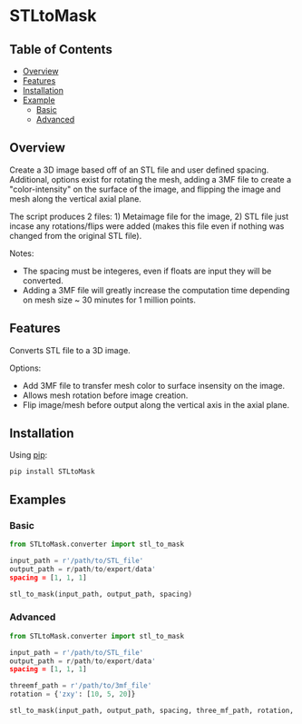 # STLtoMask

## Table of Contents

- [Overview](#overview)
- [Features](#features)
- [Installation](#installation)
- [Example](#example)
  - [Basic](#basic)
  - [Advanced](#advanced)
  
## Overview

Create a 3D image based off of an STL file and user defined spacing. Additional, options exist for rotating the mesh, adding a 3MF file to create a "color-intensity" on the surface of the image, and flipping the image and mesh along the vertical axial plane. 

The script produces 2 files: 1) Metaimage file for the image, 2) STL file just incase any rotations/flips were added (makes this file even if nothing was changed from the original STL file).

Notes:
  - The spacing must be integeres, even if floats are input they will be converted.
  - Adding a 3MF file will greatly increase the computation time depending on mesh size ~ 30 minutes for 1 million points.

## Features

Converts STL file to a 3D image.

Options:
  - Add 3MF file to transfer mesh color to surface insensity on the image.
  - Allows mesh rotation before image creation.
  - Flip image/mesh before output along the vertical axis in the axial plane.


## Installation
Using [pip](https://pip.pypa.io/en/stable/):
```
pip install STLtoMask
```

## Examples
### Basic
```python
from STLtoMask.converter import stl_to_mask

input_path = r'/path/to/STL_file'
output_path = r/path/to/export/data'
spacing = [1, 1, 1]

stl_to_mask(input_path, output_path, spacing)

```
### Advanced
```python
from STLtoMask.converter import stl_to_mask

input_path = r'/path/to/STL_file'
output_path = r/path/to/export/data'
spacing = [1, 1, 1]

threemf_path = r'/path/to/3mf_file'
rotation = {'zxy': [10, 5, 20]}

stl_to_mask(input_path, output_path, spacing, three_mf_path, rotation, flip=True)

```
